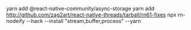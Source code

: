 yarn add @react-native-community/async-storage
yarn add http://github.com/zag2art/react-native-threads/tarball/rn61-fixes
npx rn-nodeify --hack --install "stream,buffer,process" --yarn
